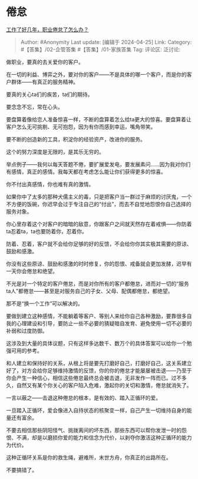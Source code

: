# 倦怠
[工作了好几年，职业倦怠了怎么办？](https://www.zhihu.com/question/653772835/answer/3477653544)

> Author: #Anonymity
> Last update: [编辑于 2024-04-25]
> Link:
> Category: #【答集】/02-企管答集 #【答集】/01-家族答集 
> Tag: 
> 评论区:
> 泛讨论:

做职业，要真的去关爱你的客户。

在一切的利益、博弈之外，要对你的客户——不是具体的哪一个客户，而是你的客户群体——有真正的服务精神。

要真的关心ta们的疾苦，ta们的期待。

要念念不忘，常在心头。

要盘算着像给恋人准备惊喜一样，不断的盘算着怎么给ta更大的惊喜。要盘算着让客户怎么无可挑剔、无可抱怨，因为有你而感到幸运，嘴角带笑。

要不断的创造新的工具，积淀你的经验资产，改进你的服务。

这个的努力深度是无限的，是其乐无穷的。

举点例子——我何以每天答题不倦，要扩展爱发电，要发展素问……因为我对你们有感情，真正的感情。我每天都在考虑怎么能让你们获得更多的惊喜。

你不付出真感情，你也难有真的激情。

如果你中了太多的那种犬儒主义的毒，只是把客户当一群过于麻烦的讨厌鬼，一个不方便的饭碗，你迟早会过于专注自己的“付出”，而去不自觉地怨恨你自己选择的服务对象。

你心里存着这个对客户的暗暗的敌意，你跟客户之间就天然存在着戒惧——你防着ta忍着ta，ta也要防着你，忍着你。

防着、忍着，客户就不会给你足够的好的反馈，不会给你你其实极其需要的原谅、鼓励和感激。

你没有这些原谅、鼓励和感激的时时修复，你的怨恨、戒备就会更加发酵，迟早有一天你会倦怠和绝望。

不光是对一个特定的客户倦怠，而是对你所有的客户都倦怠，进而对一切的“服务ta人”都倦怠——甚至是对服务自己的子女、父母、配偶都倦怠，都绝望。

那不是“换一个工作”可以解决的。

要做到建立这种感情，不能躺着等客户、等别人来给你自己各种激励，要靠很多自我的心理建设和引导，要防止一些不必要的猜疑暗自发育、避免使用一切不必要的补弱和过度防御。

这涉及到大量的具体议题，只有这样多达数千、数万个的具体答案可以给你一个勉强可用的参考。

和人建立和保持好的关系，从根上将是要先打磨好自己，打磨好自己，这关系建立好了，对方会给你足够维持激情的反馈，你的你的倦怠才能屡屡被击退——乃至于你会产生一种信心，相信这些倦怠最终总会被击退，无非发作一阵而已。过不多久，自然又有某个你关心的客户陷入危难，激起你的关切和激情，倦怠就消失了。

一言以蔽之——击退这种倦怠的根本，是有效的、踏入正循环的爱。

一旦踏入正循环，爱会像进入自持状态的核聚变一样，自己产生一切维持自身的能量还有富余。

不要去相信那些阴阳怪气、挑拨离间的坏东西，那些东西可以帮你发泄一时的怨恨、不满，却是以磨损你爱的能力和信念为代价，以剥夺你激活这种正循环的能力为代价。

这种正循环关系是你的救生绳，避难所，末世方舟，你真正的出路所在。

不要搞错了。
